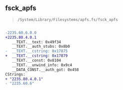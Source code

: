 ## fsck_apfs

> `/System/Library/Filesystems/apfs.fs/fsck_apfs`

```diff

-2235.60.6.0.0
+2235.80.4.0.1
   __TEXT.__text: 0x49f34
   __TEXT.__auth_stubs: 0x8b0
-  __TEXT.__cstring: 0x17875
+  __TEXT.__cstring: 0x17879
   __TEXT.__const: 0x8104
   __TEXT.__unwind_info: 0x9c4
   __DATA_CONST.__auth_got: 0x458
CStrings:
+ "2235.80.4.0.1"
- "2235.60.6"

```
